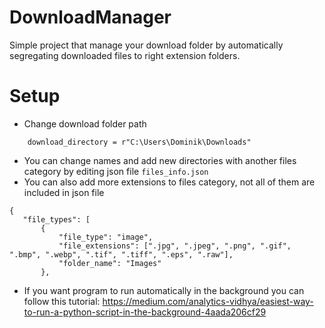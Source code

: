 # DownloadManager

Simple project that manage your download folder by automatically segregating downloaded files to right extension folders.

# Setup

 - Change download folder path
``` 
    download_directory = r"C:\Users\Dominik\Downloads"
```

 - You can change names and add new directories with another files category by editing json file  `files_info.json`
 - You can also add more extensions to files category, not all of them are included in json file
 ``` 
 {
    "file_types": [
        {
            "file_type": "image",
            "file_extensions": [".jpg", ".jpeg", ".png", ".gif", ".bmp", ".webp", ".tif", ".tiff", ".eps", ".raw"],
            "folder_name": "Images"
        },
 ```
- If you want program to run automatically in the background you can follow this tutorial: https://medium.com/analytics-vidhya/easiest-way-to-run-a-python-script-in-the-background-4aada206cf29
